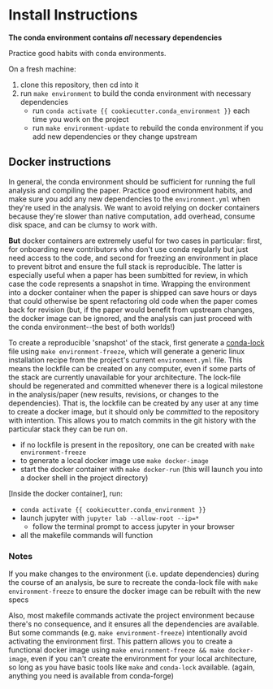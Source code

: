 # Install Instructions

**The conda environment contains _all_ necessary dependencies**

Practice good habits with conda environments. 

On a fresh machine:

1. clone this repository, then cd into it
2. run `make environment` to build the conda environment with necessary dependencies
   - run `conda activate {{ cookiecutter.conda_environment }}` each time you work on the project
   - run `make environment-update` to rebuild the conda environment if you add new dependencies or they change upstream

## Docker instructions

In general, the conda environment should be sufficient for running the full analysis and compiling
the paper. Practice good environment habits, and make sure you add any new dependencies to the
`environment.yml` when they're used in the analysis. We want to avoid relying on docker containers
because they're slower than native computation, add overhead, consume disk space, and can be clumsy
to work with.

**But** docker containers are extremely useful for two cases in particular: first, for onboarding new
contributors who don't use conda regularly but just need access to the code, and second for freezing
an environment in place to prevent bitrot and ensure the full stack is reproducible. The latter is
especially useful when a paper has been sumbitted for review, in which case the code represents a
snapshot in time. Wrapping the environment into a docker container when the paper is shipped can
save hours or days that could otherwise be spent refactoring old code when the paper comes back for
revision (but, if the paper would benefit from upstream changes, the docker image can be ignored, and
the analysis can just proceed with the conda environment--the best of both worlds!)

To create a reproducible 'snapshot' of the stack, first generate a
[conda-lock](https://github.com/conda-incubator/conda-lock) file using `make environment-freeze`,
which will generate a generic linux installation recipe from the project's current `environment.yml`
file. This means the lockfile can be created on any computer, even if some parts of the stack are
currently unavailable for your architecture. The lock-file should be regenerated and committed
whenever there is a logical milestone in the analysis/paper (new results, revisions, or changes to
the dependencies). That is, the lockfile can be created by any user at any time to create a docker
image, but it should only be *committed* to the repository with intention. This allows you to match
commits in the git history with the particular stack they can be run on.

- if no lockfile is present in the repository, one can be created with `make environment-freeze`
- to generate a local docker image use `make docker-image`
- start the docker container with `make docker-run` (this will launch you into a docker shell in the
  project directory)

[Inside the docker container], run: 
- `conda activate {{ cookiecutter.conda_environment }}`
- launch jupyter with `jupyter lab --allow-root --ip=*`
  - follow the terminal prompt to access jupyter in your browser
- all the makefile commands will function

### Notes

If you make changes to the environment (i.e. update dependencies) during the course of an analysis,
be sure to recreate the conda-lock file with `make environment-freeze` to ensure the docker image
can be rebuilt with the new specs

Also, most makefile commands activate the project environment because there's no consequence, and it
ensures all the dependencies are available. But some commands (e.g. `make environment-freeze`)
intentionally avoid activating the environment first. This pattern allows you to create a functional
docker image using `make environment-freeze && make docker-image`, even if you can't create the
environment for your local architecture, so long as you have basic tools like `make` and
`conda-lock` available. (again, anything you need is available from conda-forge)
